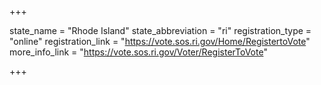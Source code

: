 +++

state_name = "Rhode Island"
state_abbreviation = "ri"
registration_type = "online"
registration_link = "https://vote.sos.ri.gov/Home/RegistertoVote"
more_info_link = "https://vote.sos.ri.gov/Voter/RegisterToVote"

+++